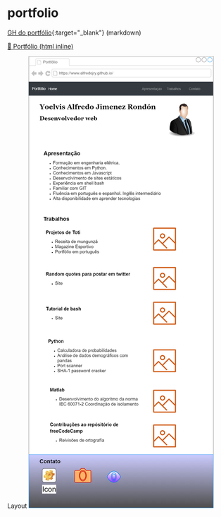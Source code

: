 # portfolio

[GH do portfólio](https://alfredojry.github.io/portfolio/){:target="_blank"} (markdown)

<a href="https://alfredojry.github.io/portfolio/" target="_blank">🚀 Portfólio (html inline)</a>

Layout
![imagem grande](https://raw.githubusercontent.com/alfredojry/portfolio/main/rascunhos/layout.png)
